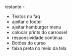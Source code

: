 restante -

- Textos no faq
- ajeitar o footer
- ajeitar hamburger menu
- colocar prints do carrossel
- responsividade continua
- Botões do curso
- faixa preta no meio da tela
